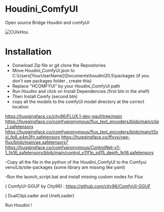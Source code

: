 # Houdini_ComfyUI

Open source Bridge Houdini and comfyUI

![CUIxHou](https://github.com/user-attachments/assets/023f25e5-3344-4e1e-844b-d42d01563cd8)


# Installation

- Donwload Zip file or git clone the Repositories
- Move Houdini_ComfyUI.json to C:\Users[YourUserName]\Documents\houdini20.5\packages
(if you don't see packages folder , create this)
- Replace "HCOMFYUI" by your Houdini_ComfyUI path
- Run Houdini and click on Install Dependencies (first btn in the shelf)
- Then Install Comfy (second btn)
- copy all the models to the comfyUI model directory at the correct  location

https://huggingface.co/city96/FLUX.1-dev-gguf/tree/main
https://huggingface.co/comfyanonymous/flux_text_encoders/blob/main/clip_l.safetensors
https://huggingface.co/comfyanonymous/flux_text_encoders/blob/main/t5xxl_fp8_e4m3fn.safetensors
https://huggingface.co/ffxvs/vae-flux/blob/main/ae.safetensors7
https://huggingface.co/comfyanonymous/ControlNet-v1-1_fp16_safetensors/blob/main/control_v11f1p_sd15_depth_fp16.safetensors

-Copy all the file in the python of the Houdini_ComfyUI  to the Comfyui venv/Lib/site-packages (some library are missing like yaml)

-Run the launch_script.bat and install missing custom nodes for Flux

( ComfyUI-GGUF by City96) : https://github.com/city96/ComfyUI-GGUF

( DualClipLoader and UnetLoader)

Run Houdini !
